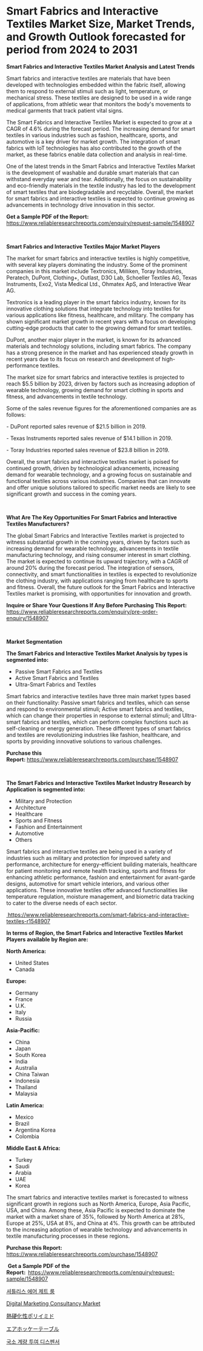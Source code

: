 <p><h1>Smart Fabrics and Interactive Textiles Market Size, Market Trends, and Growth Outlook forecasted for period from 2024 to 2031</h1></p><p><strong>Smart Fabrics and Interactive Textiles Market Analysis and Latest Trends</strong></p>
<p><p>Smart fabrics and interactive textiles are materials that have been developed with technologies embedded within the fabric itself, allowing them to respond to external stimuli such as light, temperature, or mechanical stress. These textiles are designed to be used in a wide range of applications, from athletic wear that monitors the body's movements to medical garments that track patient vital signs.</p><p>The Smart Fabrics and Interactive Textiles Market is expected to grow at a CAGR of 4.6% during the forecast period. The increasing demand for smart textiles in various industries such as fashion, healthcare, sports, and automotive is a key driver for market growth. The integration of smart fabrics with IoT technologies has also contributed to the growth of the market, as these fabrics enable data collection and analysis in real-time.</p><p>One of the latest trends in the Smart Fabrics and Interactive Textiles Market is the development of washable and durable smart materials that can withstand everyday wear and tear. Additionally, the focus on sustainability and eco-friendly materials in the textile industry has led to the development of smart textiles that are biodegradable and recyclable. Overall, the market for smart fabrics and interactive textiles is expected to continue growing as advancements in technology drive innovation in this sector.</p></p>
<p><strong>Get a Sample PDF of the Report:&nbsp;</strong> <a href="https://www.reliableresearchreports.com/enquiry/request-sample/1548907">https://www.reliableresearchreports.com/enquiry/request-sample/1548907</a></p>
<p>&nbsp;</p>
<p><strong>Smart Fabrics and Interactive Textiles Major Market Players</strong></p>
<p><p>The market for smart fabrics and interactive textiles is highly competitive, with several key players dominating the industry. Some of the prominent companies in this market include Textronics, Milliken, Toray Industries, Peratech, DuPont, Clothing+, Outlast, D3O Lab, Schoeller Textiles AG, Texas Instruments, Exo2, Vista Medical Ltd., Ohmatex ApS, and Interactive Wear AG.</p><p>Textronics is a leading player in the smart fabrics industry, known for its innovative clothing solutions that integrate technology into textiles for various applications like fitness, healthcare, and military. The company has shown significant market growth in recent years with a focus on developing cutting-edge products that cater to the growing demand for smart textiles.</p><p>DuPont, another major player in the market, is known for its advanced materials and technology solutions, including smart fabrics. The company has a strong presence in the market and has experienced steady growth in recent years due to its focus on research and development of high-performance textiles.</p><p>The market size for smart fabrics and interactive textiles is projected to reach $5.5 billion by 2023, driven by factors such as increasing adoption of wearable technology, growing demand for smart clothing in sports and fitness, and advancements in textile technology.</p><p>Some of the sales revenue figures for the aforementioned companies are as follows:</p><p>- DuPont reported sales revenue of $21.5 billion in 2019.</p><p>- Texas Instruments reported sales revenue of $14.1 billion in 2019.</p><p>- Toray Industries reported sales revenue of $23.8 billion in 2019.</p><p>Overall, the smart fabrics and interactive textiles market is poised for continued growth, driven by technological advancements, increasing demand for wearable technology, and a growing focus on sustainable and functional textiles across various industries. Companies that can innovate and offer unique solutions tailored to specific market needs are likely to see significant growth and success in the coming years.</p></p>
<p>&nbsp;</p>
<p><strong>What Are The Key Opportunities For Smart Fabrics and Interactive Textiles Manufacturers?</strong></p>
<p><p>The global Smart Fabrics and Interactive Textiles market is projected to witness substantial growth in the coming years, driven by factors such as increasing demand for wearable technology, advancements in textile manufacturing technology, and rising consumer interest in smart clothing. The market is expected to continue its upward trajectory, with a CAGR of around 20% during the forecast period. The integration of sensors, connectivity, and smart functionalities in textiles is expected to revolutionize the clothing industry, with applications ranging from healthcare to sports and fitness. Overall, the future outlook for the Smart Fabrics and Interactive Textiles market is promising, with opportunities for innovation and growth.</p></p>
<p><strong>Inquire or Share Your Questions If Any Before Purchasing This Report:</strong> <a href="https://www.reliableresearchreports.com/enquiry/pre-order-enquiry/1548907">https://www.reliableresearchreports.com/enquiry/pre-order-enquiry/1548907</a></p>
<p>&nbsp;</p>
<p><strong>Market Segmentation</strong></p>
<p><strong>The Smart Fabrics and Interactive Textiles Market Analysis by types is segmented into:</strong></p>
<p><ul><li>Passive Smart Fabrics and Textiles</li><li>Active Smart Fabrics and Textiles</li><li>Ultra-Smart Fabrics and Textiles</li></ul></p>
<p><p>Smart fabrics and interactive textiles have three main market types based on their functionality: Passive smart fabrics and textiles, which can sense and respond to environmental stimuli; Active smart fabrics and textiles, which can change their properties in response to external stimuli; and Ultra-smart fabrics and textiles, which can perform complex functions such as self-cleaning or energy generation. These different types of smart fabrics and textiles are revolutionizing industries like fashion, healthcare, and sports by providing innovative solutions to various challenges.</p></p>
<p><strong>Purchase this Report:&nbsp;</strong><a href="https://www.reliableresearchreports.com/purchase/1548907">https://www.reliableresearchreports.com/purchase/1548907</a></p>
<p>&nbsp;</p>
<p><strong>The Smart Fabrics and Interactive Textiles Market Industry Research by Application is segmented into:</strong></p>
<p><ul><li>Military and Protection</li><li>Architecture</li><li>Healthcare</li><li>Sports and Fitness</li><li>Fashion and Entertainment</li><li>Automotive</li><li>Others</li></ul></p>
<p><p>Smart fabrics and interactive textiles are being used in a variety of industries such as military and protection for improved safety and performance, architecture for energy-efficient building materials, healthcare for patient monitoring and remote health tracking, sports and fitness for enhancing athletic performance, fashion and entertainment for avant-garde designs, automotive for smart vehicle interiors, and various other applications. These innovative textiles offer advanced functionalities like temperature regulation, moisture management, and biometric data tracking to cater to the diverse needs of each sector.</p></p>
<p><a href="https://www.reliableresearchreports.com/smart-fabrics-and-interactive-textiles-r1548907">&nbsp;https://www.reliableresearchreports.com/smart-fabrics-and-interactive-textiles-r1548907</a></p>
<p><strong>In terms of Region, the Smart Fabrics and Interactive Textiles Market Players available by Region are:</strong></p>
<p>
    <p> <strong> North America: </strong>
        <ul>
            <li>United States</li>
            <li>Canada</li>
        </ul>
        </p> 
    <p> <strong> Europe: </strong>
        <ul>
            <li>Germany</li>
            <li>France</li>
            <li>U.K.</li>
            <li>Italy</li>
            <li>Russia</li>
        </ul>
        </p> 
    <p> <strong> Asia-Pacific: </strong>
        <ul>
            <li>China</li>
            <li>Japan</li>
            <li>South Korea</li>
            <li>India</li>
            <li>Australia</li>
            <li>China Taiwan</li>
            <li>Indonesia</li>
            <li>Thailand</li>
            <li>Malaysia</li>
        </ul>
        </p> 
    <p> <strong> Latin America: </strong>
        <ul>
            <li>Mexico</li>
            <li>Brazil</li>
            <li>Argentina Korea</li>
            <li>Colombia</li>
        </ul>
        </p> 
    <p> <strong> Middle East & Africa: </strong>
        <ul>
            <li>Turkey</li>
            <li>Saudi</li>
            <li>Arabia</li>
            <li>UAE</li>
            <li>Korea</li>
        </ul>
    </p>
    </p>
<p><p>The smart fabrics and interactive textiles market is forecasted to witness significant growth in regions such as North America, Europe, Asia Pacific, USA, and China. Among these, Asia Pacific is expected to dominate the market with a market share of 35%, followed by North America at 28%, Europe at 25%, USA at 8%, and China at 4%. This growth can be attributed to the increasing adoption of wearable technology and advancements in textile manufacturing processes in these regions.</p></p>
<p><strong>Purchase this Report: </strong><a href="https://www.reliableresearchreports.com/purchase/1548907">https://www.reliableresearchreports.com/purchase/1548907</a></p>
<p>&nbsp;<strong>Get a Sample PDF of the Report:&nbsp;&nbsp;</strong><a href="https://www.reliableresearchreports.com/enquiry/request-sample/1548907">https://www.reliableresearchreports.com/enquiry/request-sample/1548907</a></p>
<p><strong></strong></p>
<p><p><a href="https://medium.com/@rickymetzdvm/%EC%83%88%EB%BB%97%EC%9D%B4-air-jet-%EA%B8%94-market-trends-forecast-and-competitive-analysis-to-2031-4a6a7b96d5f4">셔틀리스 에어 제트 룸</a></p><p><a href="https://github.com/tamvrosiya/Market-Research-Report-List-5/blob/main/digital-marketing-consultancy-market.md">Digital Marketing Consultancy Market</a></p><p><a href="https://medium.com/@queenlitle19361/%E7%86%B1%E7%A1%AC%E5%8C%96%E6%80%A7%E3%83%9D%E3%83%AA%E3%82%A4%E3%83%9F%E3%83%89%E5%B8%82%E5%A0%B4%E8%A6%8F%E6%A8%A1-%E5%B8%82%E5%A0%B4%E5%B1%95%E6%9C%9B%E3%81%8A%E3%82%88%E3%81%B3%E5%B8%82%E5%A0%B4%E4%BA%88%E6%B8%AC-2024%E5%B9%B4%E3%81%8B%E3%82%892031%E5%B9%B4%E3%81%BE%E3%81%A7-3aadd66ff87f">熱硬化性ポリイミド</a></p><p><a href="https://medium.com/@jacksonwiza1924/%E3%82%A8%E3%82%A2%E3%83%9B%E3%83%83%E3%82%B1%E3%83%BC%E3%83%86%E3%83%BC%E3%83%96%E3%83%AB%E5%B8%82%E5%A0%B4%E3%83%AC%E3%83%9D%E3%83%BC%E3%83%88%E3%81%AF-%E3%81%93%E3%81%AE%E5%B8%82%E5%A0%B4%E3%81%AE%E6%9C%80%E6%96%B0%E3%81%AE%E3%83%88%E3%83%AC%E3%83%B3%E3%83%89%E3%81%A8%E6%88%90%E9%95%B7%E6%A9%9F%E4%BC%9A%E3%82%92%E6%98%8E%E3%82%89%E3%81%8B%E3%81%AB%E3%81%97%E3%81%A6%E3%81%84%E3%81%BE%E3%81%99-6cc67d4589c2">エアホッケーテーブル</a></p><p><a href="https://medium.com/@cierrahayes645/%ED%86%A0%ED%94%BC%EC%BB%AC-%EB%AF%B8%ED%84%B0-%EC%9A%A9%EB%9F%89-%EB%B6%84%EC%82%AC%EA%B8%B0-%EC%8B%9C%EC%9E%A5-%EC%A0%90%EC%9C%A0%EC%9C%A8-%EB%B3%80%ED%99%94-%EB%B0%8F-%EC%8B%9C%EC%9E%A5-%EC%84%B1%EC%9E%A5-%ED%8A%B8%EB%A0%8C%EB%93%9C-2024-2031%EB%85%84-96eec799d94c">국소 계량 투여 디스펜서</a></p></p>